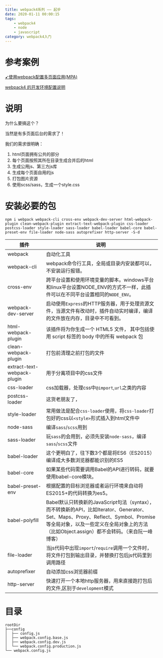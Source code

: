 ```yaml
---
title: webpack4系列 —— 起步
date: 2020-01-11 00:00:15
tags: 
    - webpack4
    - node
    - javascript
category: webpack4入门
---
```


# 参考案例

[➹使用webpack配置多页面应用(MPA)](https://segmentfault.com/a/1190000017565103)

[webpack4 的开发环境配置说明](https://segmentfault.com/a/1190000015835755)

# 说明

为什么要搞这个？

当然是有多页面后台的需求了！

我们的需求很明确：

1. html页面拥有公共的部分
2. 每个页面按照其所在目录生成合并后的html
3. 生成公用js、第三方js库
4. 生成每个页面自用的js
5. 打包图片资源
6. 使用scss/sass，生成一个style.css


# 安装必要的包

```shell
npm i webpack webpack-cli cross-env webpack-dev-server html-webpack-plugin clean-webpack-plugin extract-text-webpack-plugin css-loader postcss-loader style-loader sass-loader babel-loader babel-core babel-preset-env file-loader node-sass autoprefixer http-server -S-d
```
|插件|说明|
|-|-|
|webpack |  自动化工具|
|webpack-cli |  webpack命令行工具，全局或目录内安装都可以，不安装运行报错。|
|cross-env |  跨平台设置和使用环境变量的脚本。windows平台和linux平台设置NODE_ENV的方式不一样，此插件可以在不同平台设置相同的`NODE_ENV`。|
|webpack-dev-server |  启动使用`Express`的HTTP服务器，用于处理资源文件，当源文件有改动时，插件自动实时编译，编译的文件放在内存，目录中不可看到。|
|html-webpack-plugin| 该插件将为你生成一个 HTML5 文件， 其中包括使用 script 标签的 body 中的所有 webpack 包 |
|clean-webpack-plugin | 打包前清理之前打包的文件 |
|extract-text-webpack-plugin | 用于分离项目中的css文件 |
|css-loader | css加载器，处理css中`@import`,`url`之类的内容 |
|postcss-loader | 这货老朋友了， |
|style-loader | 常用做法是配合`css-loader`使用，将`css-loader`打包好的css以`<style>`形式插入到html文件中 |
|node-sass | 编译`sass`/`scss`用到 |
|sass-loader | 玩`sass`的会用到，必须先安装`node-sass`，编译`sass`/`scss`文件 |
|babel-loader | 这个更明白了，往下数3个都是将ES6（ES2015）编译成大多数浏览器都能识别的ES5 |
|babel-core | 如果某些代码需要调用Babel的API进行转码，就要使用babel-core模块。 |
|babel-preset-env | 根据配置的目标浏览器或者运行环境来自动将ES2015+的代码转换为es5。 |
|babel-polyfill |  Babel默认只转换新的JavaScript句法（syntax），而不转换新的API，比如Iterator、Generator、Set、Maps、Proxy、Reflect、Symbol、Promise等全局对象，以及一些定义在全局对象上的方法（比如Object.assign）都不会转码。（来自阮一峰博客）|
|file-loader | 当js代码中出现`import`/`require`调用一个文件时，将文件打包到输出目录，并替换打包后js代码里到调用路径 |
|autoprefixer | 自动添加css浏览器前缀 |
|http-server | 快速打开一个本地http服务器，用来直接跑打包后的文件,区别于`development`模式 |

# 目录

```
rootDir
├──config
│  ├── config.js
│  ├── webpack.config.base.js
│  ├── webpack.config.dev.js
│  └── webpack.config.production.js
└── webpack.config.js
```